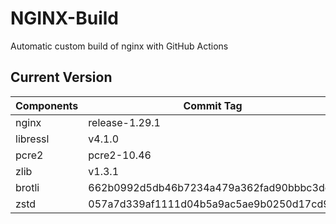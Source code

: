# NGINX-Build
Automatic custom build of nginx with GitHub Actions

## Current Version
| Components | Commit Tag |
|--|--|
| nginx | release-1.29.1 |
| libressl | v4.1.0 |
| pcre2 | pcre2-10.46 |
| zlib | v1.3.1 |
| brotli | 662b0992d5db46b7234a479a362fad90bbbc3dd4 |
| zstd | 057a7d339af1111d04b5a9ac5ae9b0250d17cd94 |

